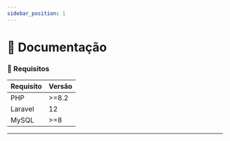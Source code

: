 ```yaml
---
sidebar_position: 1
---
```


# 📘 Documentação



### 📄 Requisitos

| Requisito | Versão |
|-----------|--------|
| PHP       | >=8.2  |
| Laravel   |    12  |
| MySQL     | >=8    |



---
<!-- 
## 🔐 Autenticação

Todas as requisições exigem autenticação via token JWT.

**Cabeçalho de Autorização:**
```http
Authorization: Bearer {seu_token}
```


---

## 📚 Endpoints

### 📥 POST `/login`

Autentica um usuário e retorna um token JWT.

**Requisição:**

```json
{
  "email": "usuario@exemplo.com",
  "senha": "senha123"
}
```

**Resposta:**

```json
{
  "token": "eyJhbGciOiJIUzI1NiIsIn...",
  "role": "teacher"
}
```

Códigos de Resposta:

- 200 OK: Login bem-sucedido

- 401 Unauthorized: Credenciais inválidas


### 📤 GET `/user`

Retorna os dados do usuário logado.

**Resposta:**

```json
{
  "email": "usuario@exemplo.com",
  "name": "fulano",
  "last_name": "silva",
  "place": "N2",
  "role": "teacher" //admin or manager or teacher
}
```


Códigos de Resposta:

- 200 OK: Login bem-sucedido

- 401 Unauthorized: Credenciais inválidas -->
